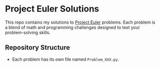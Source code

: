 # Project Euler Solutions

This repo contains my solutions to [Project Euler](https://projecteuler.net/) problems. Each problem is a blend of math and programming challenges designed to test your problem-solving skills.

## Repository Structure

- Each problem has its own file named `Problem_XXX.py`.
